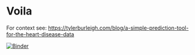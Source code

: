 # Voila

For context see: https://tylerburleigh.com/blog/a-simple-prediction-tool-for-the-heart-disease-data

[![Binder](https://mybinder.org/badge_logo.svg)](https://mybinder.org/v2/gh/tylerburleigh/heart-uci-toy/master?urlpath=voila%2Frender%2Findex.ipynb)
